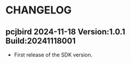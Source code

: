 # CHANGELOG

## pcjbird 2024-11-18 Version:1.0.1 Build:20241118001

- First release of the SDK version.
